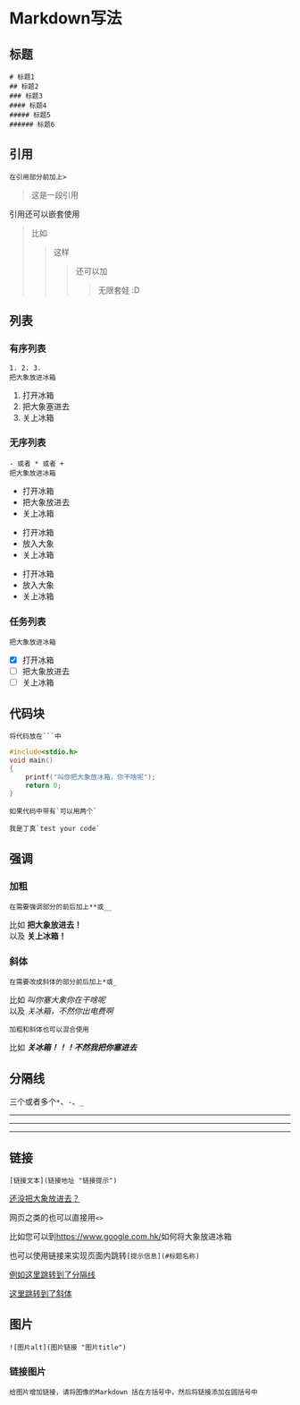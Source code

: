 # Markdown写法

## 标题
    # 标题1
    ## 标题2
    ### 标题3 
    #### 标题4 
    ##### 标题5
    ###### 标题6

## 引用
    在引用部分前加上>
>这是一段引用 

引用还可以嵌套使用
>比如
>>这样
>>>还可以加
>>>>无限套娃 :D

## 列表

### 有序列表
    1. 2. 3.
    把大象放进冰箱
1. 打开冰箱
2. 把大象塞进去
3. 关上冰箱

### 无序列表
    - 或者 * 或者 +
    把大象放进冰箱
 - 打开冰箱
 - 把大象放进去
 - 关上冰箱

* 打开冰箱
* 放入大象
* 关上冰箱

+ 打开冰箱
+ 放入大象
+ 关上冰箱

### 任务列表
    把大象放进冰箱
- [x] 打开冰箱 
- [ ] 把大象放进去
- [ ] 关上冰箱

## 代码块
    将代码放在```中 

```c
#include<stdio.h>
void main()
{
    printf("叫你把大象放冰箱，你干啥呢");
    return 0;
}
```

    如果代码中带有`可以用两个`
``我是丁真`test your code` ``



## 强调

### 加粗  
    在需要强调部分的前后加上**或__  

比如 **把大象放进去！**  
以及 __关上冰箱！__  
  
### 斜体
    在需要改成斜体的部分前后加上*或_


比如 *叫你塞大象你在干啥呢*  
以及 _关冰箱，不然你出电费啊_    
  
    加粗和斜体也可以混合使用  

比如
***关冰箱！！！不然我把你塞进去***  

## 分隔线
三个或者多个`*`、`-`、`_`  

***
___
---

## 链接
    [链接文本](链接地址 "链接提示") 

[还没把大象放进去？](https://www.bing.com/search?q=%E5%A6%82%E4%BD%95%E6%8A%8A%E5%A4%A7%E8%B1%A1%E6%94%BE%E8%BF%91%E5%86%B0%E7%AE%B1&form=QBLH&sp=-1&pq=%E5%A6%82%E4%BD%95%E6%8A%8A%E5%A4%A7%E8%B1%A1%E6%94%BE%E8%BF%91%E5%86%B0%E7%AE%B1&sc=0-9&qs=n&sk=&cvid=097785CD4FC844DDB9E036184C596B1E&ghsh=0&ghacc=0&ghpl= "如何把大象放近冰箱")
  
网页之类的也可以直接用`<>`  

比如您可以到<https://www.google.com.hk/>如何将大象放进冰箱

也可以使用链接来实现页面内跳转`[提示信息](#标题名称)`

[例如这里跳转到了分隔线](#分隔线)

[这里跳转到了斜体](#斜体)
## 图片

    ![图片alt](图片链接 "图片title")

### 链接图片
    给图片增加链接，请将图像的Markdown 括在方括号中，然后将链接添加在圆括号中

